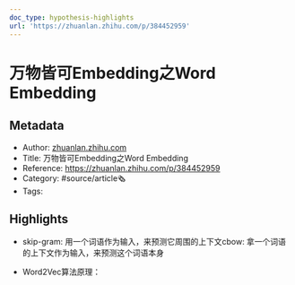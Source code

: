 ```yaml
---
doc_type: hypothesis-highlights
url: 'https://zhuanlan.zhihu.com/p/384452959'
---
```

# 万物皆可Embedding之Word Embedding
## Metadata
- Author: [zhuanlan.zhihu.com]()
- Title: 万物皆可Embedding之Word Embedding
- Reference: https://zhuanlan.zhihu.com/p/384452959
- Category: #source/article🗞
- Tags:
## Highlights
- skip-gram: 用一个词语作为输入，来预测它周围的上下文cbow: 拿一个词语的上下文作为输入，来预测这个词语本身

- Word2Vec算法原理：

